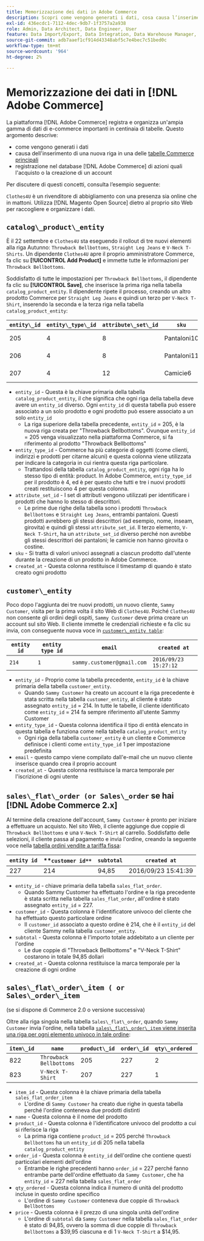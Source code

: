 ```yaml
---
title: Memorizzazione dei dati in Adobe Commerce
description: Scopri come vengono generati i dati, cosa causa l’inserimento di una nuova riga e come vengono registrate le azioni nel database di Adobe Commerce.
exl-id: 436ecdc1-7112-4dec-9db7-1f3757a2a938
role: Admin, Data Architect, Data Engineer, User
feature: Data Import/Export, Data Integration, Data Warehouse Manager, Commerce Tables
source-git-commit: adb7aaef1cf914d43348abf5c7e4bec7c51bed0c
workflow-type: tm+mt
source-wordcount: '964'
ht-degree: 2%

---
```


# Memorizzazione dei dati in [!DNL Adobe Commerce]

La piattaforma [!DNL Adobe Commerce] registra e organizza un&#39;ampia gamma di dati di e-commerce importanti in centinaia di tabelle. Questo argomento descrive:

* come vengono generati i dati
* causa dell&#39;inserimento di una nuova riga in una delle [tabelle Commerce principali](../data-warehouse-mgr/common-mage-tables.md)
* registrazione nel database [!DNL Adobe Commerce] di azioni quali l&#39;acquisto o la creazione di un account

Per discutere di questi concetti, consulta l’esempio seguente:

`Clothes4U` è un rivenditore di abbigliamento con una presenza sia online che in mattoni. Utilizza [!DNL Magento Open Source] dietro al proprio sito Web per raccogliere e organizzare i dati.

## `catalog\_product\_entity`

È il 22 settembre e `Clothes4U` sta eseguendo il rollout di tre nuovi elementi alla riga Autunno: `Throwback Bellbottoms`, `Straight Leg Jeans` e `V-Neck T-Shirts`. Un dipendente `Clothes4U` apre il proprio amministratore Commerce, fa clic su **[!UICONTROL Add Product]** e immette tutte le informazioni per `Throwback Bellbottoms`.

Soddisfatto di tutte le impostazioni per `Throwback Bellbottoms`, il dipendente fa clic su **[!UICONTROL Save]**, che inserisce la prima riga nella tabella `catalog_product_entity`. Il dipendente ripete il processo, creando un altro prodotto Commerce per `Straight Leg Jeans` e quindi un terzo per `V-Neck T-Shirt`, inserendo la seconda e la terza riga nella tabella `catalog_product_entity`:

| **`entity\_id`** | **`entity\_type\_id`** | **`attribute\_set\_id`** | **`sku`** | **`created\_at`** |
|---|---|---|---|---|
| 205 | 4 | 8 | Pantaloni10 | 2016/09/22 09:15:43 |
| 206 | 4 | 8 | Pantaloni11 | 2016/09/22 09:18:17 |
| 207 | 4 | 12 | Camicie6 | 2016/09/22 09:24:02 |

* `entity_id` - Questa è la chiave primaria della tabella `catalog_product_entity`, il che significa che ogni riga della tabella deve avere un `entity_id` diverso. Ogni `entity_id` di questa tabella può essere associato a un solo prodotto e ogni prodotto può essere associato a un solo `entity_id`
   * La riga superiore della tabella precedente, `entity_id` = 205, è la nuova riga creata per &quot;Throwback Bellbottoms&quot;. Ovunque `entity_id` = 205 venga visualizzato nella piattaforma Commerce, si fa riferimento al prodotto &quot;Throwback Bellbottoms&quot;
* `entity_type_id` - Commerce ha più categorie di oggetti (come clienti, indirizzi e prodotti per citarne alcuni) e questa colonna viene utilizzata per indicare la categoria in cui rientra questa riga particolare.
   * Trattandosi della tabella `catalog_product_entity`, ogni riga ha lo stesso tipo di entità: product. In Adobe Commerce, `entity_type_id` per il prodotto è 4, ed è per questo che tutti e tre i nuovi prodotti creati restituiscono 4 per questa colonna.
* `attribute_set_id` - I set di attributi vengono utilizzati per identificare i prodotti che hanno lo stesso di descrittori.
   * Le prime due righe della tabella sono i prodotti `Throwback Bellbottoms` e `Straight Leg Jeans`, entrambi pantaloni. Questi prodotti avrebbero gli stessi descrittori (ad esempio, nome, inseam, girovita) e quindi gli stessi `attribute_set_id`. Il terzo elemento, `V-Neck T-Shirt`, ha un `attribute_set_id` diverso perché non avrebbe gli stessi descrittori dei pantaloni; le camicie non hanno girovita o costine.
* `sku` - Si tratta di valori univoci assegnati a ciascun prodotto dall&#39;utente durante la creazione di un prodotto in Adobe Commerce.
* `created_at` - Questa colonna restituisce il timestamp di quando è stato creato ogni prodotto

## `customer\_entity`

Poco dopo l&#39;aggiunta dei tre nuovi prodotti, un nuovo cliente, `Sammy Customer`, visita per la prima volta il sito Web di `Clothes4U`. Poiché `Clothes4U` non consente gli ordini degli ospiti, `Sammy Customer` deve prima creare un account sul sito Web. Il cliente immette le credenziali richieste e fa clic su invia, con conseguente nuova voce in [`customer\_entity table`](../data-warehouse-mgr/cust-ent-table.md):

| **`entity id`** | **`entity type id`** | **`email`** | **`created at`** |
|---|---|---|---|
| `214` | `1` | `sammy.customer@gmail.com` | `2016/09/23 15:27:12` |

* `entity_id` - Proprio come la tabella precedente, `entity_id` è la chiave primaria della tabella `customer_entity`.
   * Quando `Sammy Customer` ha creato un account e la riga precedente è stata scritta nella tabella `customer_entity`, al cliente è stato assegnato `entity_id` = 214. In tutte le tabelle, il cliente identificato come `entity_id` = 214 fa sempre riferimento all&#39;utente Sammy Customer
* `entity_type_id` - Questa colonna identifica il tipo di entità elencato in questa tabella e funziona come nella tabella `catalog_product_entity`
   * Ogni riga della tabella `customer_entity` è un cliente e Commerce definisce i clienti come `entity_type_id` 1 per impostazione predefinita
* `email` - questo campo viene compilato dall&#39;e-mail che un nuovo cliente inserisce quando crea il proprio account
* `created_at` - Questa colonna restituisce la marca temporale per l&#39;iscrizione di ogni utente

## `sales\_flat\_order (or Sales\_order` se hai [!DNL Adobe Commerce 2.x]

Al termine della creazione dell&#39;account, `Sammy Customer` è pronto per iniziare a effettuare un acquisto. Nel sito Web, il cliente aggiunge due coppie di `Throwback Bellbottoms` e una `V-Neck T-Shirt` al carrello. Soddisfatto delle selezioni, il cliente passa al pagamento e invia l&#39;ordine, creando la seguente voce nella [tabella ordini vendite a tariffa fissa](../data-warehouse-mgr/sales-flat-order-table.md):

| **`entity id`** | **`customer id**` | **`subtotal`** | **`created at`** |
|---|---|---|---|
| 227 | 214 | 94,85 | 2016/09/23 15:41:39 |

* `entity_id` - chiave primaria della tabella `sales_flat_order`.
   * Quando Sammy Customer ha effettuato l&#39;ordine e la riga precedente è stata scritta nella tabella `sales_flat_order`, all&#39;ordine è stato assegnato `entity_id` = 227.
* `customer_id` - Questa colonna è l&#39;identificatore univoco del cliente che ha effettuato questo particolare ordine
   * Il `customer_id` associato a questo ordine è 214, che è il `entity_id` del cliente Sammy nella tabella `customer_entity`.
* `subtotal` - Questa colonna è l&#39;importo totale addebitato a un cliente per l&#39;ordine
   * Le due coppie di &quot;Throwback Bellbottoms&quot; e &quot;V-Neck T-Shirt&quot; costarono in totale 94,85 dollari
* `created_at` - Questa colonna restituisce la marca temporale per la creazione di ogni ordine

## `sales\_flat\_order\_item ( or Sales\_order\_item`

(se si dispone di Commerce 2.0 o versione successiva)

Oltre alla riga singola nella tabella `Sales\_flat\_order`, quando `Sammy Customer` invia l&#39;ordine, nella tabella [`sales\_flat\_order\_item` viene inserita una riga per ogni elemento univoco in tale ordine](../data-warehouse-mgr/sales-flat-order-item-table.md):

| **`item\_id`** | **`name`** | **`product\_id`** | **`order\_id`** | **`qty\_ordered`** | **`price`** |
|---|---|---|---|---|---|
| 822 | `Throwback Bellbottoms` | 205 | 227 | 2 | 39,95 |
| 823 | `V-Neck T-Shirt` | 207 | 227 | 1 | 14,95 |

* `item_id` - Questa colonna è la chiave primaria della tabella `sales_flat_order_item`
   * L&#39;ordine di `Sammy Customer` ha creato due righe in questa tabella perché l&#39;ordine conteneva due prodotti distinti
* `name` - Questa colonna è il nome del prodotto
* `product_id` - Questa colonna è l&#39;identificatore univoco del prodotto a cui si riferisce la riga
   * La prima riga contiene `product_id` = 205 perché `Throwback Bellbottoms` ha un `entity_id` di 205 nella tabella `catalog_product_entity`
* `order_id` - Questa colonna è `entity_id` dell&#39;ordine che contiene questi particolari elementi dell&#39;ordine
   * Entrambe le righe precedenti hanno `order_id` = 227 perché fanno entrambe parte dell&#39;ordine effettuato da `Sammy Customer`, che ha `entity_id` = 227 nella tabella `sales_flat_order`
* `qty_ordered` - Questa colonna indica il numero di unità del prodotto incluse in questo ordine specifico
   * L&#39;ordine di `Sammy Customer` conteneva due coppie di `Throwback Bellbottoms`
* `price` - Questa colonna è il prezzo di una singola unità dell&#39;ordine
   * L&#39;ordine di `subtotal` da `Sammy Customer` nella tabella `sales_flat_order` è stato di 94,85, ovvero la somma di due coppie di `Throwback Bellbottoms` a $39,95 ciascuna e di 1 `V-Neck T-Shirt` a $14,95.
